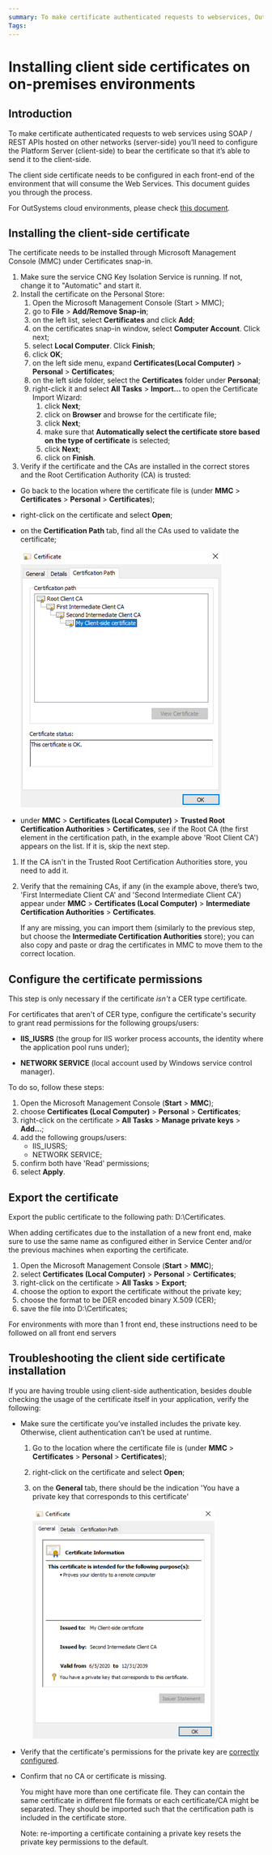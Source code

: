 ```yaml
---
summary: To make certificate authenticated requests to webservices, OutSystems Platform Server needs to be configured to bear the client side certificate. This article guides on how to install the certificate on on-premises environments.
Tags: 
---
```


# Installing client side certificates on on-premises environments

## Introduction
To make certificate authenticated requests to web services using SOAP / REST APIs hosted on other networks (server-side) you’ll need to configure the Platform Server (client-side) to bear the certificate so that it’s able to send it to the client-side.

The client side certificate needs to be configured in each front-end of the environment that will consume the Web Services. This document guides you through the process.

For OutSystems cloud environments, please check [this document](https://success.outsystems.com/Support/Enterprise_Customers/Maintenance_and_Operations/Requesting_to_install_client-side_certificates_on_OutSystems_PaaS).

## Installing the client-side certificate

The certificate needs to be installed through Microsoft Management Console (MMC) under Certificates snap-in.

1. Make sure the service CNG Key Isolation Service is running. If not, change it to "Automatic" and start it.
1. Install the certificate on the Personal Store:
    1. Open the Microsoft Management Console (Start > MMC);
    1. go to **File** >  **Add/Remove Snap-in**;
    1. on the left list, select **Certificates** and click **Add**; 
    1. on the certificates snap-in window, select **Computer Account**. Click next;
    1. select **Local Computer**. Click **Finish**;
    1. click **OK**;
    1. on the left side menu, expand **Certificates(Local Computer)** > **Personal** > **Certificates**;
    1. on the left side folder, select the **Certificates** folder under **Personal**;
    1. right-click it and select **All Tasks** > **Import...** to open the Certificate Import Wizard:
        1. click **Next**;
        1. click on **Browser** and browse for the certificate file;
        1. click **Next**;
        1. make sure that **Automatically select the certificate store based on the type of certificate** is selected;
        1. click **Next**;
        1. click on **Finish**.       
1.   Verify if the certificate and the CAs are installed in the correct stores and the Root Certification Authority (CA) is trusted:

* Go back to the location where the certificate file is (under **MMC** > **Certificates** > **Personal** > **Certificates**);
* right-click on the certificate and select **Open**;
* on the **Certification Path** tab, find all the CAs used to validate the certificate;

    ![Certificate details](images/install-client-side-cert-on-premise_0.png)

* under **MMC** > **Certificates (Local Computer)** > **Trusted Root Certification Authorities** > **Certificates**, see if the Root CA (the first element in the certification path, in the example above 'Root Client CA')  appears on the list. If it is, skip the next step.

1. If the CA isn't in the Trusted Root Certification Authorities store, you need to add it.

1. Verify that the remaining CAs, if any (in the example above, there’s two, 'First Intermediate Client CA' and 'Second Intermediate Client CA') appear under **MMC** > **Certificates (Local Computer)** > **Intermediate Certification Authorities** > **Certificates**.

    If any are missing, you can import them (similarly to the previous step, but choose the **Intermediate Certification Authorities** store); you can also copy and paste or drag the certificates in MMC to move them to the correct location.


## Configure  the certificate permissions

This step is only necessary if the certificate *isn't* a CER type certificate.

For certificates that aren't of CER type, configure the certificate's security to grant read permissions for the following groups/users:

* **IIS_IUSRS** (the group for IIS worker process accounts, the identity where the application pool runs under);

* **NETWORK SERVICE** (local account used by Windows service control manager).

To do so, follow these steps:

1. Open the Microsoft Management Console (**Start** > **MMC**);
1. choose **Certificates (Local Computer)** > **Personal** > **Certificates**;
1. right-click on the certificate > **All Tasks** > **Manage private keys** > **Add...**;
1. add the following groups/users:
    * IIS_IUSRS;
    * NETWORK SERVICE;
1. confirm both have 'Read' permissions;
1. select **Apply**.

## Export the certificate

Export the public certificate to the following path: D:\Certificates.

When adding certificates due to the installation of a new front end, make sure to use the same name as configured either in Service Center and/or the previous machines when exporting the certificate.

1. Open the Microsoft Management Console (**Start** > **MMC**);
1. select **Certificates (Local Computer)** > **Personal** > **Certificates**;
1. right-click on the certificate > **All Tasks** > **Export**;
1. choose the option to export the certificate without the private key;
1. choose the format to be DER encoded binary X.509 (CER);
1. save the file into D:\Certificates;

For environments with more than 1 front end, these instructions need to be followed on all front end servers

## Troubleshooting the client side certificate installation

If you are having trouble using client-side authentication, besides double checking the usage of the certificate itself in your application, verify the following:

* Make sure the certificate you’ve installed includes the private key. Otherwise, client authentication can’t be used at runtime.

    1. Go to the location where the certificate file is (under **MMC** > **Certificates** > **Personal** > **Certificates**);
    1. right-click on the certificate and select **Open**;
    1. on the **General** tab, there should be the indication 'You have a private key that corresponds to this certificate'

        ![Certificate private key](images/install-client-side-cert-on-premise_1.png)

* Verify that the certificate's permissions for the private key are [correctly configured](https://success.outsystems.com/Support/Enterprise_Customers/Maintenance_and_Operations/Installing_client_side_certificates_on_on-premises_environments#Configure__the_certificate_permissions).
* Confirm that no CA or certificate is missing. 

    You might have more than one certificate file. They can contain the same certificate in different file formats or each certificate/CA might be separated. They should be imported such that the certification path is included in the certificate store.

    Note: re-importing a certificate containing a private key resets the private key permissions to the default.


